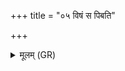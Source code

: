 +++
title = "०५ विषं स पिबति"

+++
<details><summary>मूलम् (GR)</summary>

विषं स पिबति तैमातं  
पश्यन्न् अग्निं प्र सीदति ।  
यो ब्राह्मणस्य सद् धनम्  
अभि नारद मन्यते ॥
</details>